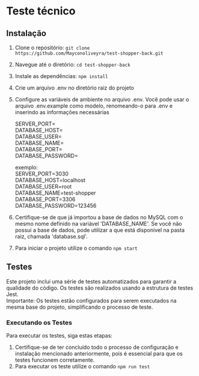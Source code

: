 # Teste técnico

## Instalação

1. Clone o repositório: `git clone https://github.com/Mayconoliveyra/test-shopper-back.git`
2. Navegue até o diretório: `cd test-shopper-back`
3. Instale as dependências: `npm install`
4. Crie um arquivo .env no diretório raiz do projeto
5. Configure as variáveis de ambiente no arquivo .env. Você pode usar o arquivo .env.example como modelo, renomeando-o para .env e inserindo as informações necessárias

   SERVER_PORT=
   <br> DATABASE_HOST=
   <br> DATABASE_USER=
   <br> DATABASE_NAME=
   <br> DATABASE_PORT=
   <br> DATABASE_PASSWORD=

   exemplo:
   <br> SERVER_PORT=3030
   <br> DATABASE_HOST=localhost
   <br> DATABASE_USER=root
   <br> DATABASE_NAME=test-shopper
   <br> DATABASE_PORT=3306
   <br> DATABASE_PASSWORD=123456

6. Certifique-se de que já importou a base de dados no MySQL com o mesmo nome definido na variável 'DATABASE_NAME'. Se você não possui a base de dados, pode utilizar a que está disponível na pasta raiz, chamada 'database.sql'.
7. Para iniciar o projeto utilize o comando `npm start`

## Testes

Este projeto inclui uma série de testes automatizados para garantir a qualidade do código. Os testes são realizados usando a estrutura de testes Jest.
<br>Importante: Os testes estão configurados para serem executados na mesma base do projeto, simplificando o processo de teste.

### Executando os Testes

Para executar os testes, siga estas etapas:

1. Certifique-se de ter concluído todo o processo de configuração e instalação mencionado anteriormente, pois é essencial para que os testes funcionem corretamente.
2. Para executar os teste utilize o comando `npm run test`
